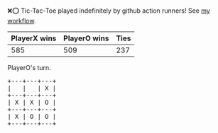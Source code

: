 :x::o: Tic-Tac-Toe played indefinitely by github action runners! See [my workflow](.github/workflows/play.yaml).

|PlayerX wins|PlayerO wins|Ties|
|-|-|-|
|585|509|237|

PlayerO's turn.

<pre>
+---+---+---+
|   |   | X |
+---+---+---+
| X | X | O |
+---+---+---+
| X | O | O |
+---+---+---+
</pre>